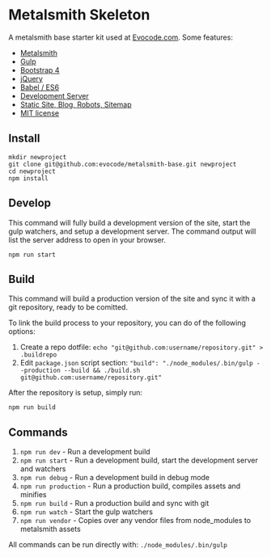# Metalsmith Skeleton

A metalsmith base starter kit used at [Evocode.com](http://evocode.com/). Some features:

- [Metalsmith](http://metalsmith.io/)
- [Gulp](http://gulpjs.com/)
- [Bootstrap 4](https://github.com/twbs/bootstrap/tree/v4-dev)
- [jQuery](https://github.com/jquery/jquery)
- [Babel / ES6](https://babeljs.io/)
- [Development Server](https://github.com/evocode/metalsmith-base/blob/master/gulpfile.js#L160)
- [Static Site, Blog, Robots, Sitemap](https://github.com/evocode/metalsmith-base/tree/master/content)
- [MIT license](https://github.com/evocode/metalsmith-base/blob/master/LICENSE)

## Install

```
mkdir newproject
git clone git@github.com:evocode/metalsmith-base.git newproject
cd newproject
npm install
```
## Develop

This command will fully build a development version of the site, start the gulp watchers, and setup a development server. The command output will list the server address to open in your browser.

```
npm run start
```

## Build

This command will build a production version of the site and sync it with a git repository, ready to be comitted.

To link the build process to your repository, you can do of the following options:

1. Create a repo dotfile: `echo "git@github.com:username/repository.git" > .buildrepo`
1. Edit `package.json` script section: `"build": "./node_modules/.bin/gulp --production --build && ./build.sh git@github.com:username/repository.git"`

After the repository is setup, simply run:

```
npm run build
```

## Commands

1. `npm run dev` - Run a development build
1. `npm run start` - Run a development build, start the development server and watchers
1. `npm run debug` - Run a development build in debug mode
1. `npm run production` - Run a production build, compiles assets and minifies
1. `npm run build` - Run a production build and sync with git
1. `npm run watch` - Start the gulp watchers
1. `npm run vendor` - Copies over any vendor files from node_modules to metalsmith assets

All commands can be run directly with: `./node_modules/.bin/gulp`
